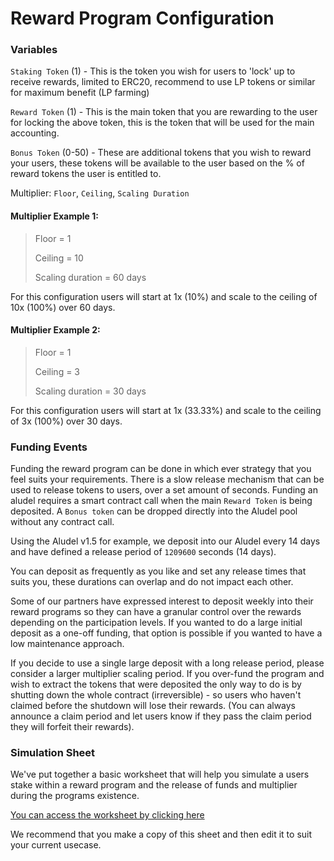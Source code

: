 # Reward Program Configuration

### **Variables**

`Staking Token` (1) - This is the token you wish for users to 'lock' up to receive rewards, limited to ERC20, recommend to use LP tokens or similar for maximum benefit (LP farming)&#x20;

`Reward Token` (1) - This is the main token that you are rewarding to the user for locking the above token, this is the token that will be used for the main accounting.&#x20;

`Bonus Token` (0-50) - These are additional tokens that you wish to reward your users, these tokens will be available to the user based on the % of reward tokens the user is entitled to.

Multiplier: `Floor`, `Ceiling`, `Scaling Duration`

#### Multiplier Example 1:

> Floor = 1
>
> Ceiling = 10
>
> Scaling duration = 60 days

For this configuration users will start at 1x (10%) and scale to the ceiling of 10x (100%) over 60 days.

#### Multiplier Example 2:

> Floor = 1
>
> Ceiling = 3
>
> Scaling duration = 30 days

For this configuration users will start at 1x (33.33%) and scale to the ceiling of 3x (100%) over 30 days.

### **Funding Events**

Funding the reward program can be done in which ever strategy that you feel suits your requirements. There is a slow release mechanism that can be used to release tokens to users, over a set amount of seconds. Funding an aludel requires a smart contract call when the main `Reward Token` is being deposited. A `Bonus token` can be dropped directly into the Aludel pool without any contract call.

Using the Aludel v1.5 for example, we deposit into our Aludel every 14 days and have defined a release period of `1209600` seconds (14 days).

You can deposit as frequently as you like and set any release times that suits you, these durations can overlap and do not impact each other.

Some of our partners have expressed interest to deposit weekly into their reward programs so they can have a granular control over the rewards depending on the participation levels. If you wanted to do a large initial deposit as a one-off funding, that option is possible if you wanted to have a low maintenance approach.

If you decide to use a single large deposit with a long release period, please consider a larger multiplier scaling period. If you over-fund the program and wish to extract the tokens that were deposited the only way to do is by shutting down the whole contract (irreversible) - so users who haven't claimed before the shutdown will lose their rewards. (You can always announce a claim period and let users know if they pass the claim period they will forfeit their rewards).

### Simulation Sheet

We've put together a basic worksheet that will help you simulate a users stake within a reward program and the release of funds and multiplier during the programs existence.

[You can access the worksheet by clicking here](https://docs.google.com/spreadsheets/d/1uiV9GxpQWd4EVzkXuXQkZdHM6t8GfExiWCH0vPCBpzk/edit?usp=sharing)

We recommend that you make a copy of this sheet and then edit it to suit your current usecase.

